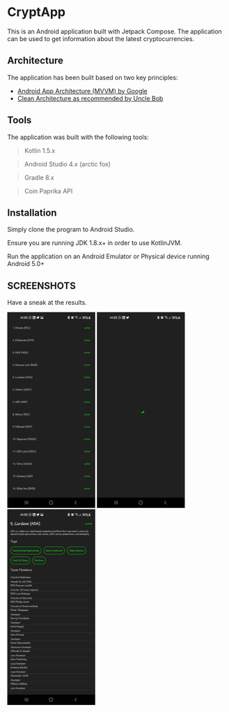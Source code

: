 # CryptApp
This is an Android application built with Jetpack Compose. The application can be used to get information about the latest cryptocurrencies.

## Architecture
The application has been built based on two key principles:
<ul>
  <li> 
    <a href = "https://developer.android.com/jetpack/guide?gclid=Cj0KCQjwqp-LBhDQARIsAO0a6aIVDZW3kW0MdIhKfoNmc7OaNgyx9bt7vy6_XeRrkdFsJN4ePMxZwysaAl6xEALw_wcB&gclsrc=aw.ds"> Android App Architecture (MVVM) by Google </a></li>
  <li>
    <a href="https://medium.com/android-dev-hacks/detailed-guide-on-android-clean-architecture-9eab262a9011">
      Clean Architecture as recommended by Uncle Bob
    </a>
  </li>
</ul>

## Tools
The application was built with the following tools:

> Kotlin 1.5.x

> Android Studio 4.x (arctic fox)

> Gradle 8.x

> Coin Paprika API

## Installation

Simply clone the program to Android Studio. 

Ensure you are running JDK 1.8.x+ in order to use KotlinJVM.

Run the application on an Android Emulator or Physical device running Android 5.0+

## SCREENSHOTS
Have a sneak at the results.
  <div>
<img src="screenshots/Screenshot_20211014-225341_CryptocurrencyAppYT.jpg" height="450">
<img src="screenshots/loading.jpg" height="450">
<img src="screenshots/single_coin.jpg" height="450">
  </div>

